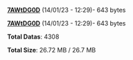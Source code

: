 [**7AWtDG0D**](/data/7AWtDG0D.txt) (14/01/23 - 12:29)- 643 bytes

[**7AWtDG0D**](/data/7AWtDG0D.txt) (14/01/23 - 12:29)- 643 bytes

**Total Datas**: 4308

**Total Size**: 26.72 MB / 26.7 MB